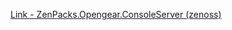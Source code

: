 [Link - ZenPacks.Opengear.ConsoleServer (zenoss)](https://github.com/zenoss/ZenPacks.Opengear.ConsoleServer)
